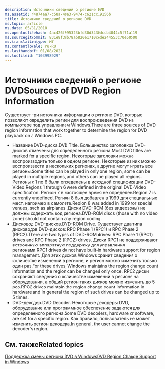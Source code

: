 ```yaml
---
description: Источники сведений о регионе DVD
ms.assetid: f4874aa7-c58a-49a3-9474-c621cc19156b
title: Источники сведений о регионе DVD
ms.topic: article
ms.date: 05/31/2018
ms.openlocfilehash: 4ac426f995323bfd30d3430dccb4044c5f71a119
ms.sourcegitcommit: 831e8f3db78ab820e1710cede244553c70e50500
ms.translationtype: MT
ms.contentlocale: ru-RU
ms.lasthandoff: 01/08/2021
ms.locfileid: "103998929"
---
```

# <a name="sources-of-dvd-region-information"></a><span data-ttu-id="c193a-103">Источники сведений о регионе DVD</span><span class="sxs-lookup"><span data-stu-id="c193a-103">Sources of DVD Region Information</span></span>

<span data-ttu-id="c193a-104">Существует три источника информации о регионе DVD, которые позволяют определить регион для воспроизведения DVD на компьютере под управлением Windows.</span><span class="sxs-lookup"><span data-stu-id="c193a-104">There are three sources of DVD region information that work together to determine the region for DVD playback on a Windows PC.</span></span>

-   <span data-ttu-id="c193a-105">Название DVD-диска.</span><span class="sxs-lookup"><span data-stu-id="c193a-105">DVD Title.</span></span> <span data-ttu-id="c193a-106">Большинство заголовков DVD-дисков отмечены для определенного региона.</span><span class="sxs-lookup"><span data-stu-id="c193a-106">Most DVD titles are marked for a specific region.</span></span> <span data-ttu-id="c193a-107">Некоторые заголовки можно воспроизводить только в одном регионе. Некоторые из них можно воспроизвести в нескольких регионах, а другие могут играть все регионы.</span><span class="sxs-lookup"><span data-stu-id="c193a-107">Some titles can be played in only one region, some can be played in multiple regions, and others can be played all regions.</span></span> <span data-ttu-id="c193a-108">Регионы с 1 по 6 были определены в исходной спецификации DVD-Video.</span><span class="sxs-lookup"><span data-stu-id="c193a-108">Regions 1 through 6 were defined in the original DVD-Video specification.</span></span> <span data-ttu-id="c193a-109">Регион 7 в настоящее время не определен.</span><span class="sxs-lookup"><span data-stu-id="c193a-109">Region 7 is currently undefined.</span></span> <span data-ttu-id="c193a-110">Регион 8 был добавлен в 1999 для специальных мест, например в самолете.</span><span class="sxs-lookup"><span data-stu-id="c193a-110">Region 8 was added in 1999 for special venues, such as airplanes.</span></span> <span data-ttu-id="c193a-111">Диски DVD-ROM (без видеозоны) не должны содержать код региона.</span><span class="sxs-lookup"><span data-stu-id="c193a-111">DVD-ROM discs (those with no video zone) should not contain any region coding.</span></span>
-   <span data-ttu-id="c193a-112">Дисковод DVD-дисков.</span><span class="sxs-lookup"><span data-stu-id="c193a-112">DVD-ROM Drive.</span></span> <span data-ttu-id="c193a-113">Существует два типа дисководов DVD-дисков: RPC Phase 1 (RPC1) и RPC Phase 2 (RPC2).</span><span class="sxs-lookup"><span data-stu-id="c193a-113">There are two types of DVD-ROM drives: RPC Phase 1 (RPC1) drives and RPC Phase 2 (RPC2) drives.</span></span> <span data-ttu-id="c193a-114">Диски RPC1 не поддерживают встроенную аппаратную поддержку для управления регионами.</span><span class="sxs-lookup"><span data-stu-id="c193a-114">RPC1 drives do not have built-in hardware support for region management.</span></span> <span data-ttu-id="c193a-115">Для этих дисков Windows хранит сведения о количестве изменений в регионе, и регион можно изменить только один раз.</span><span class="sxs-lookup"><span data-stu-id="c193a-115">For these drives, Windows maintains the region change count information and the region can be changed only once.</span></span> <span data-ttu-id="c193a-116">RPC2 диски сохраняют сведения о количестве изменений в регионе на оборудовании, а общий регион таких дисков можно изменить до 5 раз.</span><span class="sxs-lookup"><span data-stu-id="c193a-116">RPC2 drives maintain the region change count information in hardware and in general the region of such drives can be changed up to 5 times.</span></span>
-   <span data-ttu-id="c193a-117">DVD-декодер.</span><span class="sxs-lookup"><span data-stu-id="c193a-117">DVD Decoder.</span></span> <span data-ttu-id="c193a-118">Некоторые декодеры DVD, оборудование или программное обеспечение задаются для определенного региона.</span><span class="sxs-lookup"><span data-stu-id="c193a-118">Some DVD decoders, hardware or software, are set for a specific region.</span></span> <span data-ttu-id="c193a-119">Как правило, пользователь не может изменить регион декодера.</span><span class="sxs-lookup"><span data-stu-id="c193a-119">In general, the user cannot change the decoder's region.</span></span>

## <a name="related-topics"></a><span data-ttu-id="c193a-120">См. также</span><span class="sxs-lookup"><span data-stu-id="c193a-120">Related topics</span></span>

<dl> <dt>

[<span data-ttu-id="c193a-121">Поддержка смены региона DVD в Windows</span><span class="sxs-lookup"><span data-stu-id="c193a-121">DVD Region Change Support in Windows</span></span>](dvd-region-change-support-in-windows.md)
</dt> </dl>

 

 



